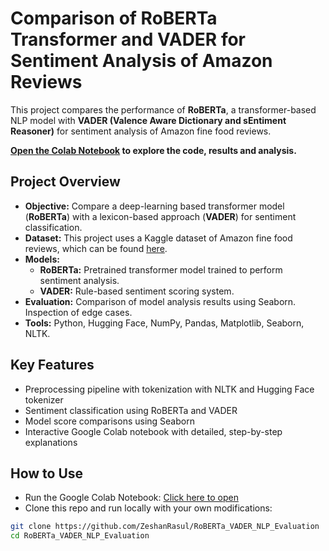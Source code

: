 # Comparison of RoBERTa Transformer and VADER for Sentiment Analysis of Amazon Reviews

This project compares the performance of **RoBERTa**, a transformer-based NLP model with **VADER (Valence Aware Dictionary and sEntiment Reasoner)** for sentiment analysis of Amazon fine food reviews.

**[Open the Colab Notebook](https://colab.research.google.com/github/ZeshanRasul/RoBERTa_VADER_NLP_Evaluation/blob/main/VADER_RoBERTa_Sentiment_Analysis_Comparison.ipynb) to explore the code, results and analysis.**

## Project Overview

- **Objective:** Compare a deep-learning based transformer model (**RoBERTa**) with a lexicon-based approach (**VADER**) for sentiment classification.
- **Dataset:** This project uses a Kaggle dataset of Amazon fine food reviews, which can be found [here](https://www.kaggle.com/datasets/snap/amazon-fine-food-reviews).
- **Models:**
  - **RoBERTa:** Pretrained transformer model trained to perform sentiment analysis.
  - **VADER:** Rule-based sentiment scoring system.
- **Evaluation:** Comparison of model analysis results using Seaborn. Inspection of edge cases.
- **Tools:** Python, Hugging Face, NumPy, Pandas, Matplotlib, Seaborn, NLTK.

## Key Features

- Preprocessing pipeline with tokenization with NLTK and Hugging Face tokenizer
- Sentiment classification using RoBERTa and VADER
- Model score comparisons using Seaborn
- Interactive Google Colab notebook with detailed, step-by-step explanations

## How to Use

- Run the Google Colab Notebook: [Click here to open](https://colab.research.google.com/github/ZeshanRasul/RoBERTa_VADER_NLP_Evaluation/blob/main/VADER_RoBERTa_Sentiment_Analysis_Comparison.ipynb)
- Clone this repo and run locally with your own modifications:
```bash
git clone https://github.com/ZeshanRasul/RoBERTa_VADER_NLP_Evaluation
cd RoBERTa_VADER_NLP_Evaluation
